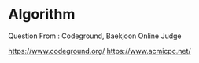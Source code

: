 # Algorithm

Question From : Codeground, Baekjoon Online Judge

https://www.codeground.org/
https://www.acmicpc.net/

